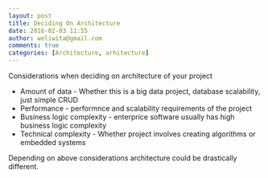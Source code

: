 ```yaml
---
layout: post
title: Deciding On Architecture
date: 2016-02-03 11:55
author: weliwita@gmail.com
comments: true
categories: [Architecture, arhitecture]
---
```

Considerations when deciding on architecture of your project
<ul>
	<li>Amount of data - Whether this is a big data project, database scalability, just simple CRUD</li>
	<li>Performance - performnce and scalability requirements of the project</li>
	<li>Business logic complexity - enterprice software usually has high business logic complexity</li>
	<li>Technical complexity - Whether project involves creating algorithms or embedded systems</li>
</ul>
Depending on above considerations architecture could be drastically different.
